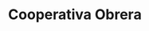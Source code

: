 ---
title: "Cooperativa Obrera"
url: /general-fernandez-oro/cooperativa-obrera/
shop: supermercado
---